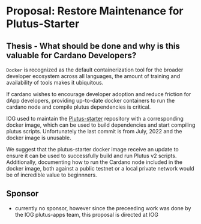# Proposal: Restore Maintenance for Plutus-Starter


## Thesis - What should be done and why is this valuable for Cardano Developers?

`Docker` is recognized as the default containerization tool for the broader developer ecosystem across all languages, the amount of training and availability of tools makes it ubiquitous. 

If cardano wishes to encourage developer adoption and reduce friction for dApp developers, providing up-to-date docker containers to run the cardano node and compile plutus dependencies is critical.

IOG used to maintain the [Plutus-starter](https://github.com/input-output-hk/plutus-starter) repository with a corresponding docker image, which can be used to build dependencies and start compiling plutus scripts. Unfortunately the last commit is from July, 2022 and the docker image is unusable.

We suggest that the plutus-starter docker image receive an update to ensure it can be used to successfully build and run Plutus v2 scripts. Additionally, documenting how to run the Cardano node included in the docker image, both against a public testnet or a local private network would be of incredible value to beginnners.

## Sponsor

- currently no sponsor, however since the preceeding work was done by the IOG plutus-apps team, this proposal is directed at IOG
